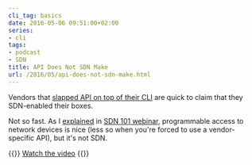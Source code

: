 ```yaml
---
cli_tag: basics
date: 2016-05-06 09:51:00+02:00
series:
- cli
tags:
- podcast
- SDN
title: API Does Not SDN Make
url: /2016/05/api-does-not-sdn-make.html
---
```

Vendors that [slapped API on top of their CLI](http://blog.ipspace.net/2014/02/cli-or-api-wait-do-you-really-have-to.html) are quick to claim that they SDN-enabled their boxes.

Not so fast. As I [explained](https://my.ipspace.net/bin/get/SDN101/2.4%20-%20SDN%20%3D%20API.mp4?doccode=SDN101) in [SDN 101 webinar](http://www.ipspace.net/SDN101), programmable access to network devices is nice (less so when you\'re forced to use a vendor-specific API), but it\'s not SDN.

{{<jump>}}
[Watch the video](https://my.ipspace.net/bin/get/SDN101/2.4%20-%20SDN%20%3D%20API.mp4?doccode=SDN101)
{{</jump>}}
